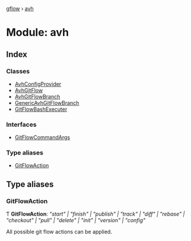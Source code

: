 [gflow](../README.md) › [avh](avh.md)

# Module: avh

## Index

### Classes

* [AvhConfigProvider](../classes/avh.avhconfigprovider.md)
* [AvhGitFlow](../classes/avh.avhgitflow.md)
* [AvhGitFlowBranch](../classes/avh.avhgitflowbranch.md)
* [GenericAvhGitFlowBranch](../classes/avh.genericavhgitflowbranch.md)
* [GitFlowBashExecuter](../classes/avh.gitflowbashexecuter.md)

### Interfaces

* [GitFlowCommandArgs](../interfaces/avh.gitflowcommandargs.md)

### Type aliases

* [GitFlowAction](avh.md#gitflowaction)

## Type aliases

###  GitFlowAction

Ƭ **GitFlowAction**: *"start" | "finish" | "publish" | "track" | "diff" | "rebase" | "checkout" | "pull" | "delete" | "init" | "version" | "config"*

All possible git flow actions can be applied.
